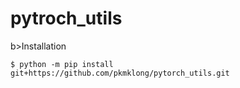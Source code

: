 # pytroch_utils

b>Installation</b>

    $ python -m pip install git+https://github.com/pkmklong/pytorch_utils.git
    
